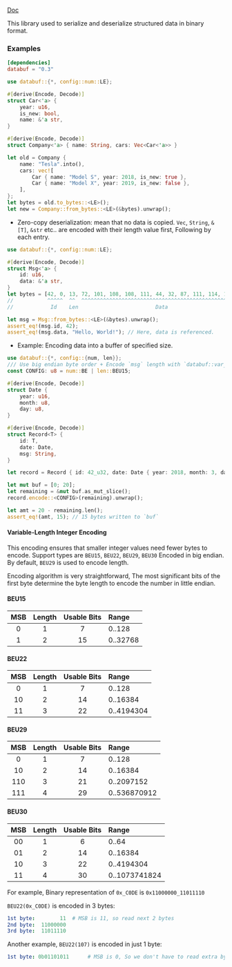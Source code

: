 [Doc](https://docs.rs/databuf/)

This library used to serialize and deserialize structured data in binary format.

### Examples

```toml
[dependencies]
databuf = "0.3"
```

```rust
use databuf::{*, config::num::LE};

#[derive(Encode, Decode)]
struct Car<'a> {
    year: u16,
    is_new: bool,
    name: &'a str,
}

#[derive(Encode, Decode)]
struct Company<'a> { name: String, cars: Vec<Car<'a>> }

let old = Company {
    name: "Tesla".into(),
    cars: vec![
        Car { name: "Model S", year: 2018, is_new: true },
        Car { name: "Model X", year: 2019, is_new: false },
    ],
};
let bytes = old.to_bytes::<LE>();
let new = Company::from_bytes::<LE>(&bytes).unwrap();
```

- Zero-copy deserialization: mean that no data is copied. `Vec`, `String`, `&[T]`, `&str` etc.. are encoded with their length value first, Following by each entry.
    
```rust
use databuf::{*, config::num::LE};

#[derive(Encode, Decode)]
struct Msg<'a> {
    id: u16,
    data: &'a str,
}
let bytes = [42, 0, 13, 72, 101, 108, 108, 111, 44, 32, 87, 111, 114, 108, 100, 33];
//           ^^^^^  ^^  ^^^^^^^^^^^^^^^^^^^^^^^^^^^^^^^^^^^^^^^^^^^^^^^^^^^^^^^^^^
//            Id    Len                         Data

let msg = Msg::from_bytes::<LE>(&bytes).unwrap();
assert_eq!(msg.id, 42);
assert_eq!(msg.data, "Hello, World!"); // Here, data is referenced.
```

- Example: Encoding data into a buffer of specified size.

```rust
use databuf::{*, config::{num, len}};
/// Use big endian byte order + Encode `msg` length with `databuf::var_int::BEU15` 
const CONFIG: u8 = num::BE | len::BEU15;

#[derive(Encode, Decode)]
struct Date {
    year: u16,
    month: u8,
    day: u8,
}

#[derive(Encode, Decode)]
struct Record<T> {
    id: T,
    date: Date,
    msg: String,
}

let record = Record { id: 42_u32, date: Date { year: 2018, month: 3, day: 7 }, msg: "Hello!".into() };

let mut buf = [0; 20];
let remaining = &mut buf.as_mut_slice();
record.encode::<CONFIG>(remaining).unwrap();

let amt = 20 - remaining.len();
assert_eq!(amt, 15); // 15 bytes written to `buf`
```

#### Variable-Length Integer Encoding

This encoding ensures that smaller integer values need fewer bytes to encode. Support types are `BEU15`, `BEU22`, `BEU29`, `BEU30` Encoded in big endian.
By default, `BEU29` is used to encode length.
 
Encoding algorithm is very straightforward,
The most significant bits of the first byte determine the byte length to encode the number in little endian.

#### BEU15

|  MSB  | Length | Usable Bits | Range    |
| :---: | :----: | :---------: | :------- |
|   0   |   1    |      7      | 0..128   |
|   1   |   2    |     15      | 0..32768 |

#### BEU22

|  MSB  | Length | Usable Bits | Range      |
| :---: | :----: | :---------: | :--------- |
|  0    |   1    |      7      | 0..128     |
|  10   |   2    |     14      | 0..16384   |
|  11   |   3    |     22      | 0..4194304 |

#### BEU29

|  MSB   | Length | Usable Bits | Range        |
| :---:  | :----: | :---------: | :----------- |
|  0     |   1    |      7      | 0..128       |
|  10    |   2    |     14      | 0..16384     |
|  110   |   3    |     21      | 0..2097152   |
|  111   |   4    |     29      | 0..536870912 |

#### BEU30

|  MSB  | Length | Usable Bits | Range         |
| :---: | :----: | :---------: | :-----------  |
|  00   |   1    |      6      | 0..64         |
|  01   |   2    |     14      | 0..16384      |
|  10   |   3    |     22      | 0..4194304    |
|  11   |   4    |     30      | 0..1073741824 |

 
For example, Binary representation of `0x_C0DE` is `0x11000000_11011110`
 
`BEU22(0x_C0DE)` is encoded in 3 bytes:
 
```yml
1st byte:        11  # MSB is 11, so read next 2 bytes
2nd byte:  11000000
3rd byte:  11011110
```

Another example, `BEU22(107)` is encoded in just 1 byte:

```yml
1st byte: 0b01101011      # MSB is 0, So we don't have to read extra bytes.
```